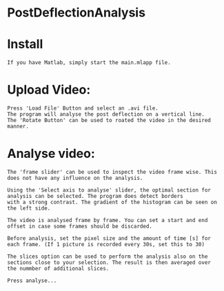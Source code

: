 # PostDeflectionAnalysis

# Install
    If you have Matlab, simply start the main.mlapp file.
    

# Upload Video:
    Press 'Load File' Button and select an .avi file.
    The program will analyse the post deflection on a vertical line.
    The 'Rotate Button' can be used to roated the video in the desired manner.  
# Analyse video:
    The 'frame slider' can be used to inspect the video frame wise. This does not have any influence on the analysis.
    
    Using the 'Select axis to analyse' slider, the optimal section for analysis can be selected. The program does detect borders
    with a strong contrast. The gradient of the histogram can be seen on the left side.
    
    The video is analysed frame by frame. You can set a start and end offset in case some frames should be discarded.
    
    Before analysis, set the pixel size and the amount of time [s] for each frame. (If 1 picture is recorded every 30s, set this to 30)
    
    The slices option can be used to perform the analysis also on the sections close to your selection. The result is then averaged over     the nummber of additional slices.
    
    Press analyse...
    
    
    

